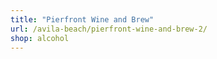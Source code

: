 ```yaml
---
title: "Pierfront Wine and Brew"
url: /avila-beach/pierfront-wine-and-brew-2/
shop: alcohol
---
```

